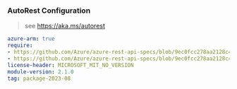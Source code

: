 ### AutoRest Configuration

> see https://aka.ms/autorest

``` yaml
azure-arm: true
require:
- https://github.com/Azure/azure-rest-api-specs/blob/9ec0fcc278aa2128c4fbb2b8a1aa93432d72cce0/specification/azure-kusto/resource-manager/readme.md
- https://github.com/Azure/azure-rest-api-specs/blob/9ec0fcc278aa2128c4fbb2b8a1aa93432d72cce0/specification/azure-kusto/resource-manager/readme.go.md
license-header: MICROSOFT_MIT_NO_VERSION
module-version: 2.1.0
tag: package-2023-08
```
